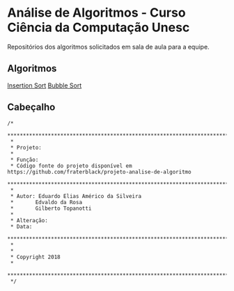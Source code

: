 # Análise de Algoritmos - Curso Ciência da Computação Unesc
Repositórios dos algoritmos solicitados em sala de aula para a equipe.
## Algoritmos
[Insertion Sort](https://github.com/fraterblack/projeto-analise-de-algoritmo/tree/master/src/com/analise/insertionSort)
[Bubble Sort](https://github.com/fraterblack/projeto-analise-de-algoritmo/tree/master/src/com/analise/bubbleSort)

## Cabeçalho
```
/*
 *************************************************************************
 *
 * Projeto: 
 *
 * Função: 
 * Código fonte do projeto disponível em https://github.com/fraterblack/projeto-analise-de-algoritmo
 *************************************************************************
 *
 * Autor: Eduardo Elias Américo da Silveira
 * 		 Edvaldo da Rosa
 * 		 Gilberto Topanotti
 *
 * Alteração:
 * Data: 
 *************************************************************************
 *
 *
 * Copyright 2018
 *
 *************************************************************************
 */
 ```
